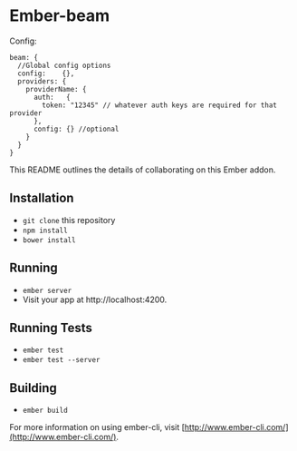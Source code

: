 # Ember-beam

Config:

```
beam: {
  //Global config options
  config:    {},
  providers: {
    providerName: {
      auth:   {
        token: "12345" // whatever auth keys are required for that provider
      },
      config: {} //optional
    } 
  }
}
```


This README outlines the details of collaborating on this Ember addon.

## Installation

* `git clone` this repository
* `npm install`
* `bower install`

## Running

* `ember server`
* Visit your app at http://localhost:4200.

## Running Tests

* `ember test`
* `ember test --server`

## Building

* `ember build`

For more information on using ember-cli, visit [http://www.ember-cli.com/](http://www.ember-cli.com/).
